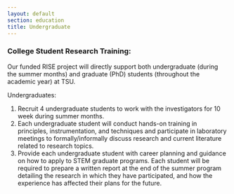 ```yaml
---
layout: default
section: education
title: Undergraduate
---
```


### College Student Research Training:
Our funded RISE project will directly support both undergraduate (during the summer months) and graduate (PhD) students (throughout the academic year) at TSU. 

Undergraduates:

1.	Recruit 4 undergraduate students to work with the investigators for 10 week during summer months. 
2.	Each undergraduate student will conduct hands-on training in principles, instrumentation, and techniques and participate in laboratory meetings to formally/informally discuss research and current literature related to research topics.
3.	Provide each undergraduate student with career planning and guidance on how to apply to STEM graduate programs. Each student will be required to prepare a written report at the end of the summer program detailing the research in which they have participated, and how the experience has affected their plans for the future.

